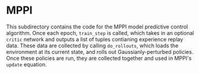 # MPPI

This subdirectory contains the code for the MPPI model predictive control
algorithm. Once each epoch, `train_step` is called, which takes in an optional
`critic` network and outputs a list of tuples contianing experience replay
data. These data are collected by calling `do_rollouts`, which loads the
environment at its current state, and rolls out Gaussianly-perturbed policies.
Once these policies are run, they are collected together and used in MPPI's
`update` equation.

